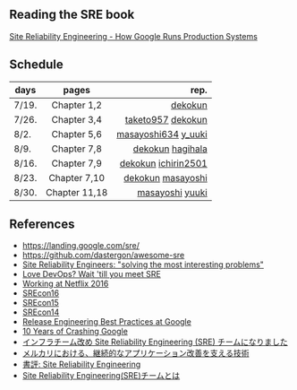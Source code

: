 Reading the SRE book
---------------------

[Site Reliability Engineering - How Google Runs Production Systems](http://shop.oreilly.com/product/0636920041528.do)

## Schedule

| days  | pages                     | rep.    |
|-------|:-------------------------:|--------:|
| 7/19. | Chapter 1,2 | [dekokun](https://github.com/dekokun) |
| 7/26. | Chapter 3,4 | [taketo957](https://github.com/taketo957) [dekokun](https://github.com/dekokun) |
| 8/2.  | Chapter 5,6 | [masayoshi634](https://github.com/masayoshi634)  [y_uuki](https://github.com/yuuki) |
| 8/9.  | Chapter 7,8 | [dekokun](https://github.com/dekokun) [hagihala](https://github.com/hagihala) |
| 8/16. | Chapter 7,9 | [dekokun](https://github.com/dekokun) [ichirin2501](https://github.com/ichirin2501) |
| 8/23. | Chapter 7,10 | [dekokun](https://github.com/dekokun) [masayoshi](https://github.com/ichirin2501) |
| 8/30. | Chapter 11,18| [masayoshi](https://github.com/ichirin2501) [yuuki](https://github.com/yuuki) |

## References

- https://landing.google.com/sre/
- https://github.com/dastergon/awesome-sre
- [Site Reliability Engineers: "solving the most interesting problems"](https://research.googleblog.com/2012/07/site-reliability-engineers-solving-most.html)
- [Love DevOps? Wait 'till you meet SRE](https://www.atlassian.com/it-service/site-reliability-engineering-sre)
- [Working at Netflix 2016](http://www.brendangregg.com/blog/2016-03-30/working-at-netflix-2016.html)
- [SREcon16](https://www.usenix.org/conference/srecon16)
- [SREcon15](https://www.usenix.org/conference/srecon15)
- [SREcon14](https://www.usenix.org/conference/srecon14)
- [Release Engineering Best Practices at Google](https://www.usenix.org/conference/lisa15/conference-program/presentation/mcnutt)
- [10 Years of Crashing Google](https://www.usenix.org/conference/lisa15/conference-program/presentation/krishnan)
- [インフラチーム改め Site Reliability Engineering (SRE) チームになりました](http://tech.mercari.com/entry/2015/11/18/153421)
- [メルカリにおける、継続的なアプリケーション改善を支える技術](https://speakerdeck.com/kazeburo/continuous-improvement-applications-and-mercari-sre-number-retty-tech-cafe)
- [書評: Site Reliability Engineering](http://torumakabe.github.io/post/bookreview_site_reliability_engineering/)
- [Site Reliability Engineering(SRE)チームとは](http://yoshidashingo.hatenablog.com/entry/2016/03/02/012214)
